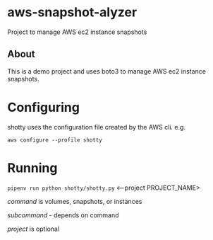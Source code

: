 # aws-snapshot-alyzer

Project to manage AWS ec2 instance snapshots

## About

This is a demo project and uses boto3 to manage AWS ec2 instance snapshots.

# Configuring

shotty uses the configuration file created by the AWS cli. e.g.

`aws configure --profile shotty`


# Running

`pipenv run python shotty/shotty.py` <command> <subcommand> <--project PROJECT_NAME>

*command* is volumes, snapshots, or instances

*subcommand* - depends on command

*project* is optional
